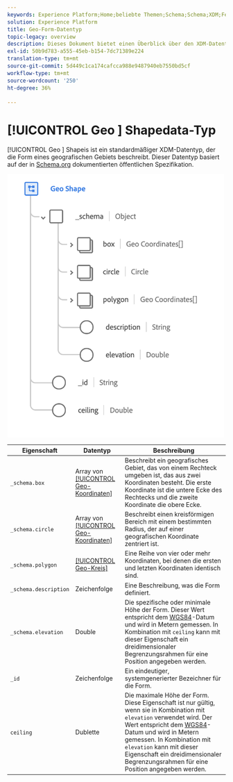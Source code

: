 ```yaml
---
keywords: Experience Platform;Home;beliebte Themen;Schema;Schema;XDM;Felder;Schemas;Schemas;Geo;Geo-Form;Datentyp;Datentyp;Datentyp;
solution: Experience Platform
title: Geo-Form-Datentyp
topic-legacy: overview
description: Dieses Dokument bietet einen Überblick über den XDM-Datentyp für Geo-Form.
exl-id: 50b9d783-a555-45eb-b154-7dc71389e224
translation-type: tm+mt
source-git-commit: 5d449c1ca174cafcca988e9487940eb7550bd5cf
workflow-type: tm+mt
source-wordcount: '250'
ht-degree: 36%

---
```


# [!UICONTROL Geo ] Shapedata-Typ

[!UICONTROL Geo ] Shapeis ist ein standardmäßiger XDM-Datentyp, der die Form eines geografischen Gebiets beschreibt. Dieser Datentyp basiert auf der in [Schema.org](https://schema.org/GeoShape) dokumentierten öffentlichen Spezifikation.

<img src="../images/data-types/geo-shape.png" width="500" /><br />

| Eigenschaft | Datentyp | Beschreibung |
| --- | --- | --- |
| `_schema.box` | Array von [[!UICONTROL Geo-Koordinaten]](./geo-coordinates.md) | Beschreibt ein geografisches Gebiet, das von einem Rechteck umgeben ist, das aus zwei Koordinaten besteht. Die erste Koordinate ist die untere Ecke des Rechtecks und die zweite Koordinate die obere Ecke. |
| `_schema.circle` | Array von [[!UICONTROL Geo-Koordinaten]](./geo-coordinates.md) | Beschreibt einen kreisförmigen Bereich mit einem bestimmten Radius, der auf einer geografischen Koordinate zentriert ist. |
| `_schema.polygon` | [[!UICONTROL Geo-Kreis]](./geo-circle.md) | Eine Reihe von vier oder mehr Koordinaten, bei denen die ersten und letzten Koordinaten identisch sind. |
| `_schema.description` | Zeichenfolge | Eine Beschreibung, was die Form definiert. |
| `_schema.elevation` | Double | Die spezifische oder minimale Höhe der Form. Dieser Wert entspricht dem [WGS84](http://gisgeography.com/wgs84-world-geodetic-system/)-Datum und wird in Metern gemessen. In Kombination mit `ceiling` kann mit dieser Eigenschaft ein dreidimensionaler Begrenzungsrahmen für eine Position angegeben werden. |
| `_id` | Zeichenfolge | Ein eindeutiger, systemgenerierter Bezeichner für die Form. |
| `ceiling` | Dublette | Die maximale Höhe der Form. Diese Eigenschaft ist nur gültig, wenn sie in Kombination mit `elevation` verwendet wird. Der Wert entspricht dem [WGS84](http://gisgeography.com/wgs84-world-geodetic-system/)-Datum und wird in Metern gemessen. In Kombination mit `elevation` kann mit dieser Eigenschaft ein dreidimensionaler Begrenzungsrahmen für eine Position angegeben werden. |
